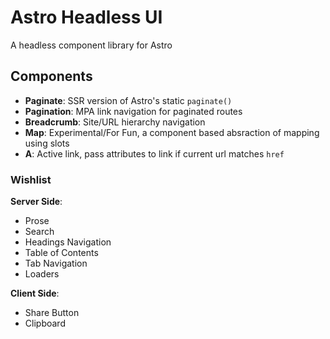 # Astro Headless UI

A headless component library for Astro

## Components

- **Paginate**: SSR version of Astro's static `paginate()`
- **Pagination**: MPA link navigation for paginated routes
- **Breadcrumb**:  Site/URL hierarchy navigation 
- **Map**: Experimental/For Fun, a component based absraction of mapping using slots
- **A**: Active link, pass attributes to link if current url matches `href`

### Wishlist

**Server Side**:
- Prose
- Search
- Headings Navigation
- Table of Contents
- Tab Navigation
- Loaders

**Client Side**:
- Share Button
- Clipboard
